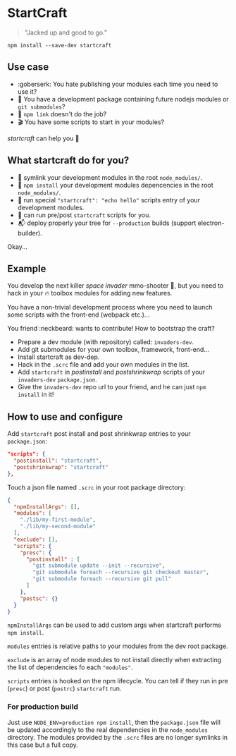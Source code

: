 # StartCraft

> "Jacked up and good to go."

`npm install --save-dev startcraft`

## Use case

-   :goberserk: You hate publishing your modules each time you need to use it?
-   :construction: You have a development package containing future nodejs
    modules or `git submodules`?
-   :goat: `npm link` doesn't do the job?
-   :clapper: You have some scripts to start in your modules?

*startcraft* can help you :punch:

## What startcraft do for you?

-   :wrench: symlink your development modules in the root `node_modules/`.
-   :octopus: `npm install` your development modules depencencies in the root
    `node_modules/`.
-   :racehorse: run special `"startcraft": "echo hello"` scripts entry of your
    development modules.
-   :cake: can run pre/post `startcraft` scripts for you.
-   :mailbox_with_mail: deploy properly your tree for `--production` builds
    (support electron-builder).

Okay...

## Example

You develop the next killer *space invader* mmo-shooter :space_invader:,
but you need to hack in your :fire: toolbox modules for adding new features.

You have a non-trivial development process where you need to launch some
scripts with the front-end (webpack etc.)...

You friend :neckbeard: wants to contribute! How to bootstrap the craft?

-   Prepare a dev module (with repository) called: `invaders-dev`.
-   Add git submodules for your own toolbox, framework, front-end...
-   Install startcraft as dev-dep.
-   Hack in the `.scrc` file and add your own modules in the list.
-   Add `startcraft` in *postinstall* and *postshrinkwrap* scripts of
    your `invaders-dev` `package.json`.
-   Give the `invaders-dev` repo url to your friend, and he can just `npm install`
    in it!

## How to use and configure

Add `startcraft` post install and post shrinkwrap entries to your `package.json`:

```json
"scripts": {
  "postinstall": "startcraft",
  "postshrinkwrap": "startcraft"
},
```

Touch a json file named `.scrc` in your root package directory:

```json
{
  "npmInstallArgs": [],
  "modules": [
    "./lib/my-first-module",
    "./lib/my-second-module"
  ],
  "exclude": [],
  "scripts": {
    "presc": {
      "postinstall" : [
        "git submodule update --init --recursive",
        "git submodule foreach --recursive git checkout master",
        "git submodule foreach --recursive git pull"
      ]
    },
    "postsc": {}
  }
}
```

`npmInstallArgs` can be used to add custom args when startcraft performs
`npm install`.

`modules` entries is relative paths to your modules from the dev root package.

`exclude` is an array of node modules to not install directly when extracting
the list of dependencies fo each `"modules"`.

`scripts` entries is hooked on the npm lifecycle. You can tell if they run in
pre (`presc`) or post (`postrc`) `startcraft` run.

### For production build

Just use `NODE_ENV=production npm install`, then the `package.json` file will
be updated accordingly to the real dependencies in the `node_modules` directory.
The modules provided by the `.scrc` files are no longer symlinks in this case
but a full copy.
